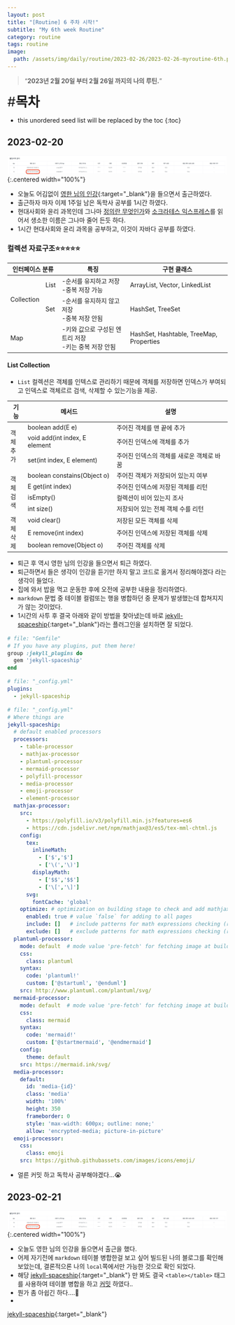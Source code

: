 ```yaml
---
layout: post
title: "[Routine] 6 주차 시작!"
subtitle: "My 6th week Routine"
category: routine
tags: routine
image:
  path: /assets/img/daily/routine/2023-02-26/2023-02-26-myroutine-6th.png
---
```


> “**2023년 2월 20일 부터 2월 26일 까지의 나의 루틴.**”

<span style="font-size:30px;">\#**목차**</span>
* this unordered seed list will be replaced by the toc
{:toc}

## 2023-02-20
![2023-02-20](/assets/img/daily/routine/2023-02-26/2023-02-20_myroutine.png){:.centered width="100%"}
- 오늘도 어김없이 [영한 님의 인강](https://www.inflearn.com/course/%EC%8A%A4%ED%94%84%EB%A7%81%EB%B6%80%ED%8A%B8-JPA-%ED%99%9C%EC%9A%A9-1){:target="_blank"}을 들으면서 출근하였다.
- 출근하자 마자 이제 1주일 남은 독학사 공부를 1시간 하였다.
- 현대사회와 윤리 과목인데 그나마 [정의란 무엇인가]와 [소크라테스 익스프레스]를 읽어서 생소한 이름은 그나마 줄어 든듯 하다.
- 1시간 현대사회와 윤리 과목을 공부하고, 이것이 자바다 공부를 하였다.

[//]: # ([영한 님의 인강]: https://www.inflearn.com/course/%EC%8A%A4%ED%94%84%EB%A7%81%EB%B6%80%ED%8A%B8-JPA-%ED%99%9C%EC%9A%A9-1 {:target="_blank"})
[정의란 무엇인가]: ../../../../books/justice
[소크라테스 익스프레스]: ../../../../books/socratess-express

### 컬렉션 자료구조⭐️⭐️⭐️⭐️⭐️

<table>
  <thead>
    <tr>
      <th colspan="2">인터페이스 분류</th>
      <th>특징</th>
      <th>구현 클래스</th>
    </tr>
  </thead>
  <tbody>
    <tr>
      <td rowspan="2">Collection</td>
      <td>List</td>
      <td>-순서를 유지하고 저장<br>-중복 저장 가능</td>
      <td>ArrayList, Vector, LinkedList</td>
    </tr>
    <tr>
      <td>Set</td>
      <td>-순서를 유지하지 않고 저장<br>-중복 저장 안됨</td>
      <td>HashSet, TreeSet</td>
    </tr>
    <tr>
      <td colspan="2">Map</td>
      <td>-키와 값으로 구성된 엔트리 저장<br>-키는 중복 저장 안됨</td>
      <td>HashSet, Hashtable, TreeMap, Properties</td>
    </tr>
  </tbody>
</table>

#### List Collection
- `List` 컬렉션은 객체를 인텍스로 관리하기 때문에 객체를 저장하면 인덱스가 부여되고 인덱스로 객체르르 검색, 삭제할 수 있는기능을 제공.

<table>
  <thead>
    <tr>
      <th>기능</th>
      <th>메서드</th>
      <th>설명</th>
    </tr>
  </thead>
  <tbody>
    <tr>
      <td rowspan="3">객체<br>추가</td>
      <td>boolean add(E e)</td>
      <td>주어진 객체를 맨 끝에 추가</td>
    </tr>
    <tr>
      <td>void add(int index, E element</td>
      <td>주어진 인덱스에 객체를 추가</td>
    </tr>
    <tr>
      <td>set(int index, E element)</td>
      <td>주어진 인덱스의 객체를 새로운 객체로 바꿈</td>
    </tr>
    <tr>
      <td rowspan="4">객체<br>검색</td>
      <td>boolean constains(Object o)</td>
      <td>주어진 객체가 저장되어 있는지 여부</td>
    </tr>
    <tr>
      <td>E get(int index)</td>
      <td>주어진 인덱스에 저장된 객체를 리턴</td>
    </tr>
    <tr>
      <td>isEmpty()</td>
      <td>컬렉션이 비어 있는지 조사</td>
    </tr>
    <tr>
      <td>int size()</td>
      <td>저장되어 있는 전체 객체 수를 리턴</td>
    </tr>
    <tr>
      <td rowspan="3">객체<br>삭제</td>
      <td>void clear()</td>
      <td>저장된 모든 객체를 삭제</td>
    </tr>
    <tr>
      <td>E remove(int index)</td>
      <td>주어진 인덱스에 저장된 객체를 삭제</td>
    </tr>
    <tr>
      <td>boolean remove(Object o)</td>
      <td>주어진 객체를 삭제</td>
    </tr>
  </tbody>
</table>

- 퇴근 후 역시 영한 님의 인강을 들으면서 퇴근 하였다.
- 퇴근하면서 들은 생각이 인강을 듣기만 하지 말고 코드로 옮겨서 정리해야겠다 라는 생각이 들었다.
- 집에 와서 밥을 먹고 운동한 후에 오전에 공부한 내용을 정리하였다.
- `markdown` 문법 중 테이블 컬럼또는 행을 병합하던 중 문제가 발생했는데 합쳐지지가 않는 것이었다.
- 1시간의 사투 후 결국 아래와 같이 방법을 찾아냈는데 바로 [jekyll-spaceship](https://github.com/jeffreytse/jekyll-spaceship){:target="_blank"}라는 플러그인을 설치하면 잘 되었다.

```ruby
# file: "Gemfile"
# If you have any plugins, put them here!
group :jekyll_plugins do
  gem 'jekyll-spaceship'
end
```

```yml
# file: "_config.yml"
plugins:
  - jekyll-spaceship
```

```yml
# file: "_config.yml"
# Where things are
jekyll-spaceship:
  # default enabled processors
  processors:
    - table-processor
    - mathjax-processor
    - plantuml-processor
    - mermaid-processor
    - polyfill-processor
    - media-processor
    - emoji-processor
    - element-processor
  mathjax-processor:
    src:
      - https://polyfill.io/v3/polyfill.min.js?features=es6
      - https://cdn.jsdelivr.net/npm/mathjax@3/es5/tex-mml-chtml.js
    config:
      tex:
        inlineMath:
          - ['$','$']
          - ['\(','\)']
        displayMath:
          - ['$$','$$']
          - ['\[','\]']
      svg:
        fontCache: 'global'
    optimize: # optimization on building stage to check and add mathjax scripts
      enabled: true # value `false` for adding to all pages
      include: []   # include patterns for math expressions checking (regexp)
      exclude: []   # exclude patterns for math expressions checking (regexp)
  plantuml-processor:
    mode: default  # mode value 'pre-fetch' for fetching image at building stage
    css:
      class: plantuml
    syntax:
      code: 'plantuml!'
      custom: ['@startuml', '@enduml']
    src: http://www.plantuml.com/plantuml/svg/
  mermaid-processor:
    mode: default  # mode value 'pre-fetch' for fetching image at building stage
    css:
      class: mermaid
    syntax:
      code: 'mermaid!'
      custom: ['@startmermaid', '@endmermaid']
    config:
      theme: default
    src: https://mermaid.ink/svg/
  media-processor:
    default:
      id: 'media-{id}'
      class: 'media'
      width: '100%'
      height: 350
      frameborder: 0
      style: 'max-width: 600px; outline: none;'
      allow: 'encrypted-media; picture-in-picture'
  emoji-processor:
    css:
      class: emoji
    src: https://github.githubassets.com/images/icons/emoji/
```

- 얼른 커밋 하고 독학사 공부해야겠다...😭

## 2023-02-21
![2023-02-20](/assets/img/daily/routine/2023-02-26/2023-02-20_myroutine.png){:.centered width="100%"}
- 오늘도 영한 님의 인강을 들으면서 출근을 했다.
- 어제 자기전에 `markdown` 테이블 병합한걸 보고 싶어 빌드된 나의 블로그를 확인해보았는데, 결론적으론 나의 `local`쪽에서만 가능한 것으로 확인 되었다.
- 해당 [jekyll-spaceship](https://github.com/jeffreytse/jekyll-spaceship){:target="_blank"} 만 봐도 결국 `<table></table>` 태그를 사용하여 테이블 병합을 하고 [커밋]() 하였다..
- 뭔가 좀 아쉽긴 하다....🤨
- 





<!-- Links -->
[jekyll-spaceship](https://github.com/jeffreytse/jekyll-spaceship){:target="_blank"}
